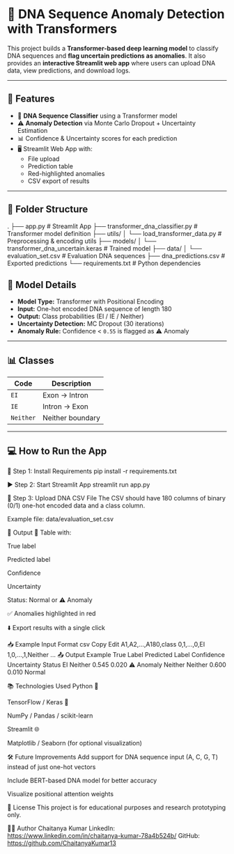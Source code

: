 # 🧬 DNA Sequence Anomaly Detection with Transformers

This project builds a **Transformer-based deep learning model** to classify DNA sequences and **flag uncertain predictions as anomalies**. It also provides an **interactive Streamlit web app** where users can upload DNA data, view predictions, and download logs.

---

## 🚀 Features

- 🔬 **DNA Sequence Classifier** using a Transformer model
- ⚠️ **Anomaly Detection** via Monte Carlo Dropout + Uncertainty Estimation
- 📊 Confidence & Uncertainty scores for each prediction
- 🖥️ Streamlit Web App with:
  - File upload
  - Prediction table
  - Red-highlighted anomalies
  - CSV export of results

---

## 📁 Folder Structure

.
├── app.py # Streamlit App
├── transformer_dna_classifier.py # Transformer model definition
├── utils/
│ └── load_transformer_data.py # Preprocessing & encoding utils
├── models/
│ └── transformer_dna_uncertain.keras # Trained model
├── data/
│ └── evaluation_set.csv # Evaluation DNA sequences
├── dna_predictions.csv # Exported predictions
└── requirements.txt # Python dependencies

## 🧪 Model Details

- **Model Type:** Transformer with Positional Encoding
- **Input:** One-hot encoded DNA sequence of length 180
- **Output:** Class probabilities (EI / IE / Neither)
- **Uncertainty Detection:** MC Dropout (30 iterations)
- **Anomaly Rule:** Confidence < `0.55` is flagged as ⚠️ Anomaly

---

## 📊 Classes

| Code    | Description     |
|---------|-----------------|
| `EI`    | Exon → Intron   |
| `IE`    | Intron → Exon   |
| `Neither` | Neither boundary |

---

## 💻 How to Run the App

🔧 Step 1: Install Requirements
pip install -r requirements.txt

▶️ Step 2: Start Streamlit App
streamlit run app.py

📂 Step 3: Upload DNA CSV File
The CSV should have 180 columns of binary (0/1) one-hot encoded data and a class column.

Example file: data/evaluation_set.csv

📌 Output
🧾 Table with:

True label

Predicted label

Confidence

Uncertainty

Status: Normal or ⚠️ Anomaly

✅ Anomalies highlighted in red

⬇️ Export results with a single click

📥 Example Input Format
csv
Copy
Edit
A1,A2,...,A180,class
0,1,...,0,EI
1,0,...,1,Neither
...
📤 Output Example
True Label	Predicted Label	Confidence	Uncertainty	Status
EI	Neither	0.545	0.020	⚠️ Anomaly
Neither	Neither	0.600	0.010	Normal

📚 Technologies Used
Python 🐍

TensorFlow / Keras 🤖

NumPy / Pandas / scikit-learn

Streamlit 🌐

Matplotlib / Seaborn (for optional visualization)

🛠️ Future Improvements
Add support for DNA sequence input (A, C, G, T) instead of just one-hot vectors

Include BERT-based DNA model for better accuracy

Visualize positional attention weights

📃 License
This project is for educational purposes and research prototyping only.

🙋‍♂️ Author
Chaitanya Kumar
LinkedIn: https://www.linkedin.com/in/chaitanya-kumar-78a4b524b/ 
GitHub: https://github.com/ChaitanyaKumar13

